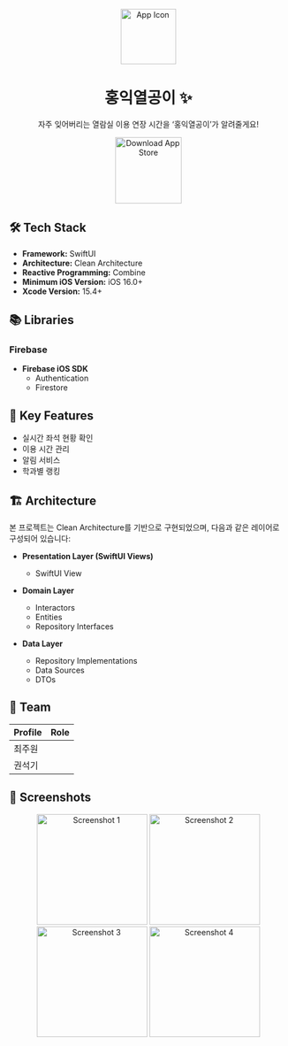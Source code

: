 <p align="center">
  <img src="https://github.com/user-attachments/assets/e85b443a-c28e-456a-8342-105984ccaa79" alt="App Icon" width="100" height="100"/>
</p>

<h1 align="center">홍익열공이 ✨</h1>

<p align="center">
 자주 잊어버리는 열람실 이용 연장 시간을
‘홍익열공이’가 알려줄게요!
</p>

<p align="center">
  <a href="https://apps.apple.com/app/com.teamHY2.HongikYeolgong2">
    <img src="https://github.com/user-attachments/assets/25af0602-a0f2-4282-ae35-37896dab1f36" alt="Download App Store" width="120">
  </a>
</p>

## 🛠 Tech Stack

- **Framework:** SwiftUI
- **Architecture:** Clean Architecture
- **Reactive Programming:** Combine
- **Minimum iOS Version:** iOS 16.0+
- **Xcode Version:** 15.4+

## 📚 Libraries

### Firebase
- **Firebase iOS SDK**
  - Authentication
  - Firestore

## 🌟 Key Features

- 실시간 좌석 현황 확인
- 이용 시간 관리
- 알림 서비스
- 학과별 랭킹

## 🏗 Architecture

본 프로젝트는 Clean Architecture를 기반으로 구현되었으며, 다음과 같은 레이어로 구성되어 있습니다:

- **Presentation Layer (SwiftUI Views)**
  - SwiftUI View

- **Domain Layer**
  - Interactors
  - Entities
  - Repository Interfaces

- **Data Layer**
  - Repository Implementations
  - Data Sources
  - DTOs

## 👥 Team
| Profile |  Role  |
|:-----|:--------:|
| 최주원   |  |
| 권석기   |  |
## 📱 Screenshots

<p align="center">
  <img src="https://github.com/user-attachments/assets/cde1df71-510c-4be0-b12d-3929ddb876c7" alt="Screenshot 1" width="200"/>
  <img src="https://github.com/user-attachments/assets/43bbeab0-ffe8-4058-ae6d-50eff5cf7e65" alt="Screenshot 2" width="200"/>
  <img src="https://github.com/user-attachments/assets/ca2a8cbb-f1e0-4671-ab9f-8013eb7b67be" alt="Screenshot 3" width="200"/>
  <img src="https://github.com/user-attachments/assets/c1486a11-9c85-491b-94c5-a13182123ddc" alt="Screenshot 4" width="200"/>
</p>
